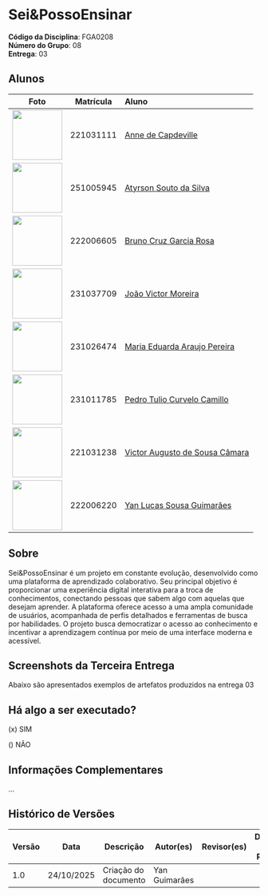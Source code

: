 # Sei&PossoEnsinar

**Código da Disciplina**: FGA0208<br>
**Número do Grupo**: 08<br>
**Entrega**: 03<br>

## Alunos

|                             Foto                              | Matrícula | Aluno                                                              |
| :-----------------------------------------------------------: | :-------: | :----------------------------------------------------------------- |
|   <img src="https://github.com/nanecapde.png" width="100"/>   | 221031111 | [Anne de Capdeville](https://github.com/nanecapde)                 |
|    <img src="https://github.com/Atyrson.png" width="100"/>    | 251005945 | [Atyrson Souto da Silva](https://github.com/Atyrson)               |
|   <img src="https://github.com/Brunocrzz.png" width="100"/>   | 222006605 | [Bruno Cruz Garcia Rosa](https://github.com/Brunocrzz)             |
| <img src="https://github.com/joaofmoreiraa.png" width="100"/> | 231037709 | [João Victor Moreira](https://github.com/joaofmoreiraa)            |
|    <img src="https://github.com/maaduh.png" width="100"/>     | 231026474 | [Maria Eduarda Araujo Pereira](https://github.com/maaduh)          |
| <img src="https://github.com/PedrooCamilo.png" width="100"/>  | 231011785 | [Pedro Tulio Curvelo Camillo](https://github.com/PedrooCamilo)     |
| <img src="https://github.com/victorcamaraa.png" width="100"/> | 221031238 | [Victor Augusto de Sousa Câmara](https://github.com/victorcamaraa) |
|   <img src="https://github.com/yanzin00.png" width="100"/>    | 222006220 | [Yan Lucas Sousa Guimarães](https://github.com/yanzin00)           |

## Sobre 
Sei&PossoEnsinar é um projeto em constante evolução, desenvolvido como uma plataforma de aprendizado colaborativo. Seu principal objetivo é proporcionar uma experiência digital interativa para a troca de conhecimentos, conectando pessoas que sabem algo com aquelas que desejam aprender. A plataforma oferece acesso a uma ampla comunidade de usuários, acompanhada de perfis detalhados e ferramentas de busca por habilidades. O projeto busca democratizar o acesso ao conhecimento e incentivar a aprendizagem contínua por meio de uma interface moderna e acessível. 

## Screenshots da Terceira Entrega
Abaixo são apresentados exemplos de artefatos produzidos na entrega 03

## Há algo a ser executado?

(x) SIM

() NÃO

## Informações Complementares 
...

## Histórico de Versões

| Versão | Data       | Descrição            | Autor(es)     | Revisor(es) | Detalhes da Revisão |
| ------ | ---------- | -------------------- | ------------- | ----------- | ------------------- |
| 1.0    | 24/10/2025 | Criação do documento | Yan Guimarães |             |                     |
